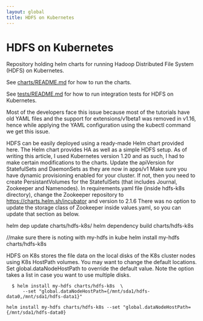 ```yaml
---
layout: global
title: HDFS on Kubernetes
---
```

# HDFS on Kubernetes
Repository holding helm charts for running Hadoop Distributed File System (HDFS)
on Kubernetes.

See [charts/README.md](charts/README.md) for how to run the charts.

See [tests/README.md](tests/README.md) for how to run integration tests for
HDFS on Kubernetes.


Most of the developers face this issue because most of the tutorials have old YAML files and the support for extensions/v1beta1 was removed in v1.16, hence while applying the YAML configuration using the kubectl command we get this issue.

HDFS can be easily deployed using a ready-made Helm chart provided here. The Helm chart provides HA as well as a simple HDFS setup. As of writing this article, I used Kubernetes version 1.20 and as such, I had to make certain modifications to the charts.
Update the apiVersion for StatefulSets and DaemonSets as they are now in apps/v1
Make sure you have dynamic provisioning enabled for your cluster. If not, then you need to create PersistantVolumes for the StatefulSets (that includes Journal, Zookeeper and Namenodes).
In requirements.yaml file (inside hdfs-k8s directory), change the Zookeeper repository to https://charts.helm.sh/incubator and version to 2.1.6
There was no option to update the storage class of Zookeeper inside values.yaml, so you can update that section as below.

helm dep update charts/hdfs-k8s/
helm dependency build charts/hdfs-k8s

//make sure there is noting with my-hdfs in kube
helm install my-hdfs charts/hdfs-k8s

HDFS on K8s stores the file data on the local disks of the K8s cluster nodes
using K8s HostPath volumes. You may want to change the default locations. Set
global.dataNodeHostPath to override the default value. Note the option
takes a list in case you want to use multiple disks.

```
  $ helm install my-hdfs charts/hdfs-k8s  \
      --set "global.dataNodeHostPath={/mnt/sda1/hdfs-data0,/mnt/sda1/hdfs-data1}"

helm install my-hdfs charts/hdfs-k8s --set "global.dataNodeHostPath={/mnt/sda1/hdfs-data0}
```
